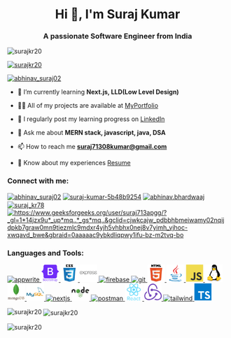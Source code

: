 
<h1 align="center">Hi 👋, I'm Suraj Kumar</h1>
<h3 align="center">A passionate Software Engineer from India</h3>

<p align="left"> <img src="https://komarev.com/ghpvc/?username=surajkr20&label=Profile%20views&color=0e75b6&style=flat" alt="surajkr20" /> </p>

<p align="left"> <a href="https://github.com/ryo-ma/github-profile-trophy"><img src="https://github-profile-trophy.vercel.app/?username=surajkr20" alt="surajkr20" /></a> </p>

<p align="left"> <a href="https://twitter.com/abhinav_suraj02" target="blank"><img src="https://img.shields.io/twitter/follow/abhinav_suraj02?logo=twitter&style=for-the-badge" alt="abhinav_suraj02" /></a> </p>

- 🌱 I’m currently learning **Next.js, LLD(Low Level Design)**

- 👨‍💻 All of my projects are available at [MyPortfolio](https://surajkr20-porfolio.vercel.app/)

- 📝 I regularly post my learning progress on [LinkedIn](https://www.linkedin.com/in/suraj-kumar-5b48b9254/)

- 💬 Ask me about **MERN stack, javascript, java, DSA**

- 📫 How to reach me **suraj71308kumar@gmail.com**

- 📄 Know about my experiences [Resume](https://drive.google.com/file/d/1b9lRM0ko1b_Ib2lo1U0GbX7pca5p7p7R/view)

<h3 align="left">Connect with me:</h3>
<p align="left">
<a href="https://twitter.com/abhinav_suraj02" target="blank"><img align="center" src="https://raw.githubusercontent.com/rahuldkjain/github-profile-readme-generator/master/src/images/icons/Social/twitter.svg" alt="abhinav_suraj02" height="30" width="40" /></a>
<a href="https://linkedin.com/in/suraj-kumar-5b48b9254" target="blank"><img align="center" src="https://raw.githubusercontent.com/rahuldkjain/github-profile-readme-generator/master/src/images/icons/Social/linked-in-alt.svg" alt="suraj-kumar-5b48b9254" height="30" width="40" /></a>
<a href="https://instagram.com/abhinav.bhardwaaj" target="blank"><img align="center" src="https://raw.githubusercontent.com/rahuldkjain/github-profile-readme-generator/master/src/images/icons/Social/instagram.svg" alt="abhinav.bhardwaaj" height="30" width="40" /></a>
<a href="https://www.leetcode.com/suraj_kr78" target="blank"><img align="center" src="https://raw.githubusercontent.com/rahuldkjain/github-profile-readme-generator/master/src/images/icons/Social/leet-code.svg" alt="suraj_kr78" height="30" width="40" /></a>
<a href="https://auth.geeksforgeeks.org/user/https://www.geeksforgeeks.org/user/suraj713apgg/?_gl=1*14jzx9u*_up*mq..*_gs*mq..&gclid=cjwkcajw_pdbbhbmeiwamy02nqijdpkb7graw0mn9tiezmlc9mdxr4yjh5vhbhx0nej8v7yimh_vjhoc-xwqavd_bwe&gbraid=0aaaaac9ybkdliqpwy1ifu-bz-m2tvq-bo" target="blank"><img align="center" src="https://raw.githubusercontent.com/rahuldkjain/github-profile-readme-generator/master/src/images/icons/Social/geeks-for-geeks.svg" alt="https://www.geeksforgeeks.org/user/suraj713apgg/?_gl=1*14jzx9u*_up*mq..*_gs*mq..&gclid=cjwkcajw_pdbbhbmeiwamy02nqijdpkb7graw0mn9tiezmlc9mdxr4yjh5vhbhx0nej8v7yimh_vjhoc-xwqavd_bwe&gbraid=0aaaaac9ybkdliqpwy1ifu-bz-m2tvq-bo" height="30" width="40" /></a>
</p>

<h3 align="left">Languages and Tools:</h3>
<p align="left"> <a href="https://appwrite.io" target="_blank" rel="noreferrer"> <img src="https://www.vectorlogo.zone/logos/appwriteio/appwriteio-icon.svg" alt="appwrite" width="40" height="40"/> </a> <a href="https://getbootstrap.com" target="_blank" rel="noreferrer"> <img src="https://raw.githubusercontent.com/devicons/devicon/master/icons/bootstrap/bootstrap-plain-wordmark.svg" alt="bootstrap" width="40" height="40"/> </a> <a href="https://www.w3schools.com/css/" target="_blank" rel="noreferrer"> <img src="https://raw.githubusercontent.com/devicons/devicon/master/icons/css3/css3-original-wordmark.svg" alt="css3" width="40" height="40"/> </a> <a href="https://expressjs.com" target="_blank" rel="noreferrer"> <img src="https://raw.githubusercontent.com/devicons/devicon/master/icons/express/express-original-wordmark.svg" alt="express" width="40" height="40"/> </a> <a href="https://firebase.google.com/" target="_blank" rel="noreferrer"> <img src="https://www.vectorlogo.zone/logos/firebase/firebase-icon.svg" alt="firebase" width="40" height="40"/> </a> <a href="https://git-scm.com/" target="_blank" rel="noreferrer"> <img src="https://www.vectorlogo.zone/logos/git-scm/git-scm-icon.svg" alt="git" width="40" height="40"/> </a> <a href="https://www.w3.org/html/" target="_blank" rel="noreferrer"> <img src="https://raw.githubusercontent.com/devicons/devicon/master/icons/html5/html5-original-wordmark.svg" alt="html5" width="40" height="40"/> </a> <a href="https://www.java.com" target="_blank" rel="noreferrer"> <img src="https://raw.githubusercontent.com/devicons/devicon/master/icons/java/java-original.svg" alt="java" width="40" height="40"/> </a> <a href="https://developer.mozilla.org/en-US/docs/Web/JavaScript" target="_blank" rel="noreferrer"> <img src="https://raw.githubusercontent.com/devicons/devicon/master/icons/javascript/javascript-original.svg" alt="javascript" width="40" height="40"/> </a> <a href="https://www.linux.org/" target="_blank" rel="noreferrer"> <img src="https://raw.githubusercontent.com/devicons/devicon/master/icons/linux/linux-original.svg" alt="linux" width="40" height="40"/> </a> <a href="https://www.mongodb.com/" target="_blank" rel="noreferrer"> <img src="https://raw.githubusercontent.com/devicons/devicon/master/icons/mongodb/mongodb-original-wordmark.svg" alt="mongodb" width="40" height="40"/> </a> <a href="https://www.mysql.com/" target="_blank" rel="noreferrer"> <img src="https://raw.githubusercontent.com/devicons/devicon/master/icons/mysql/mysql-original-wordmark.svg" alt="mysql" width="40" height="40"/> </a> <a href="https://nextjs.org/" target="_blank" rel="noreferrer"> <img src="https://cdn.worldvectorlogo.com/logos/nextjs-2.svg" alt="nextjs" width="40" height="40"/> </a> <a href="https://nodejs.org" target="_blank" rel="noreferrer"> <img src="https://raw.githubusercontent.com/devicons/devicon/master/icons/nodejs/nodejs-original-wordmark.svg" alt="nodejs" width="40" height="40"/> </a> <a href="https://postman.com" target="_blank" rel="noreferrer"> <img src="https://www.vectorlogo.zone/logos/getpostman/getpostman-icon.svg" alt="postman" width="40" height="40"/> </a> <a href="https://reactjs.org/" target="_blank" rel="noreferrer"> <img src="https://raw.githubusercontent.com/devicons/devicon/master/icons/react/react-original-wordmark.svg" alt="react" width="40" height="40"/> </a> <a href="https://redux.js.org" target="_blank" rel="noreferrer"> <img src="https://raw.githubusercontent.com/devicons/devicon/master/icons/redux/redux-original.svg" alt="redux" width="40" height="40"/> </a> <a href="https://tailwindcss.com/" target="_blank" rel="noreferrer"> <img src="https://www.vectorlogo.zone/logos/tailwindcss/tailwindcss-icon.svg" alt="tailwind" width="40" height="40"/> </a> <a href="https://www.typescriptlang.org/" target="_blank" rel="noreferrer"> <img src="https://raw.githubusercontent.com/devicons/devicon/master/icons/typescript/typescript-original.svg" alt="typescript" width="40" height="40"/> </a> </p>

<p><img align="left" src="https://github-readme-stats.vercel.app/api/top-langs?username=surajkr20&show_icons=true&locale=en&layout=compact" alt="surajkr20" /></p>

<p>&nbsp;<img align="center" src="https://github-readme-stats.vercel.app/api?username=surajkr20&show_icons=true&locale=en" alt="surajkr20" /></p>

<p><img align="center" src="https://github-readme-streak-stats.herokuapp.com/?user=surajkr20&" alt="surajkr20" /></p>
